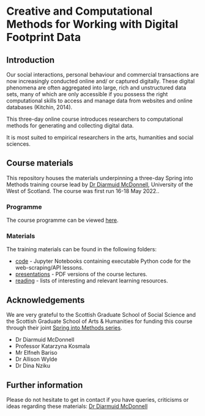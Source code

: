 # Creative and Computational Methods for Working with Digital Footprint Data

## Introduction

Our social interactions, personal behaviour and commercial transactions are now increasingly conducted online and/ or captured digitally. These digital phenomena are often aggregated into large, rich and unstructured data sets, many of which are only accessible if you possess the right computational skills to access and manage data from websites and online databases (Kitchin, 2014).  

This three-day online course introduces researchers to computational methods for generating and collecting digital data.

It is most suited to empirical researchers in the arts, humanities and social sciences.

## Course materials

This repository houses the materials underpinning a three-day Spring into Methods training course lead by [Dr Diarmuid McDonnell](https://www.uws.ac.uk/staff-directory/diarmuid-mcdonnell/), University of the West of Scotland. The course was first run 16-18 May 2022..

### Programme

The course programme can be viewed [here](https://github.com/DiarmuidM/creative-and-computational-methods-for-digital-data/sim-programme-v2-2022-05-13.pdf).

### Materials

The training materials can be found in the following folders:
* [code](./code) - Jupyter Notebooks containing executable Python code for the web-scraping/API lessons.
* [presentations](./presentations) - PDF versions of the course lectures.
* [reading](./reading) - lists of interesting and relevant learning resources.

## Acknowledgements

We are very grateful to the Scottish Graduate School of Social Science and the Scottish Graduate School of Arts & Humanities for funding this course through their joint [Spring into Methods series](https://social.sgsss.ac.uk/spring-into-methods/).
* Dr Diarmuid McDonnell
* Professor Katarzyna Kosmala 
* Mr Elfneh Bariso
* Dr Allison Wylde
* Dr Dina Nziku 

## Further information

Please do not hesitate to get in contact if you have queries, criticisms or ideas regarding these materials: [Dr Diarmuid McDonnell](mailto:diarmuid.mcdonnell@uws.ac.uk)